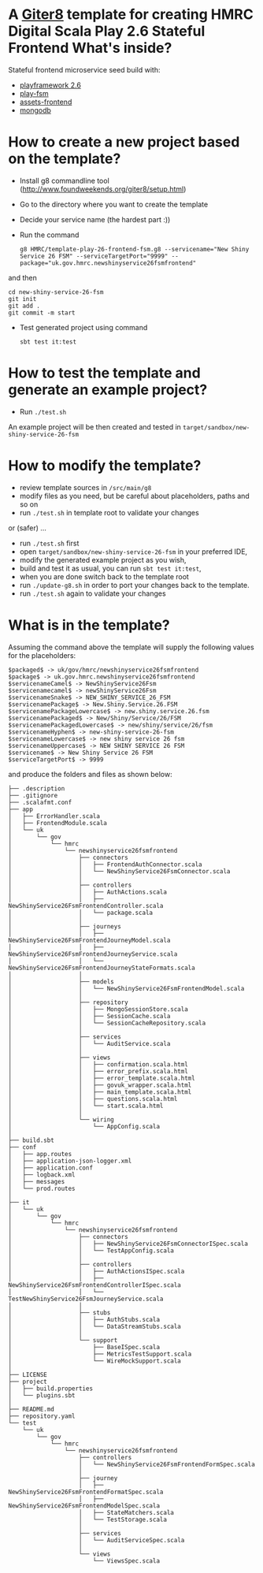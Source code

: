 A [Giter8](http://www.foundweekends.org/giter8/) template for creating HMRC Digital Scala Play 2.6 Stateful Frontend
What's inside?
==

Stateful frontend microservice seed build with:

* [playframework 2.6](https://www.playframework.com/documentation/2.6.x/Home)
* [play-fsm](https://github.com/hmrc/play-fsm)
* [assets-frontend](http://hmrc.github.io/assets-frontend/)
* [mongodb](https://www.mongodb.com/)



How to create a new project based on the template?
==

* Install g8 commandline tool (http://www.foundweekends.org/giter8/setup.html)
* Go to the directory where you want to create the template
* Decide your service name (the hardest part :))
* Run the command

    `g8 HMRC/template-play-26-frontend-fsm.g8 --servicename="New Shiny Service 26 FSM" --serviceTargetPort="9999" --package="uk.gov.hmrc.newshinyservice26fsmfrontend"`
    
and then
    
    cd new-shiny-service-26-fsm
    git init
	git add .
	git commit -m start
  
* Test generated project using command 

    `sbt test it:test`
    

How to test the template and generate an example project?
==

* Run `./test.sh` 

An example project will be then created and tested in `target/sandbox/new-shiny-service-26-fsm`

How to modify the template?
==

 * review template sources in `/src/main/g8`
 * modify files as you need, but be careful about placeholders, paths and so on
 * run `./test.sh` in template root to validate your changes
 
or (safer) ...

* run `./test.sh` first
* open `target/sandbox/new-shiny-service-26-fsm` in your preferred IDE, 
* modify the generated example project as you wish, 
* build and test it as usual, you can run `sbt test it:test`,
* when you are done switch back to the template root
* run `./update-g8.sh` in order to port your changes back to the template.
* run `./test.sh` again to validate your changes

What is in the template?
==

Assuming the command above 
the template will supply the following values for the placeholders:

    $packaged$ -> uk/gov/hmrc/newshinyservice26fsmfrontend
	$package$ -> uk.gov.hmrc.newshinyservice26fsmfrontend
	$servicenameCamel$ -> NewShinyService26Fsm
	$servicenamecamel$ -> newShinyService26Fsm
	$servicenameSnake$ -> NEW_SHINY_SERVICE_26_FSM
	$servicenamePackage$ -> New.Shiny.Service.26.FSM
	$servicenamePackageLowercase$ -> new.shiny.service.26.fsm
	$servicenamePackaged$ -> New/Shiny/Service/26/FSM
	$servicenamePackagedLowercase$ -> new/shiny/service/26/fsm
	$servicenameHyphen$ -> new-shiny-service-26-fsm
	$servicenameLowercase$ -> new shiny service 26 fsm
	$servicenameUppercase$ -> NEW SHINY SERVICE 26 FSM
	$servicename$ -> New Shiny Service 26 FSM
	$serviceTargetPort$ -> 9999

and produce the folders and files as shown below:

    ├── .description
	├── .gitignore
	├── .scalafmt.conf
	├── app
	│   ├── ErrorHandler.scala
	│   ├── FrontendModule.scala
	│   └── uk
	│       └── gov
	│           └── hmrc
	│               └── newshinyservice26fsmfrontend
	│                   ├── connectors
	│                   │   ├── FrontendAuthConnector.scala
	│                   │   └── NewShinyService26FsmConnector.scala
	│                   │
	│                   ├── controllers
	│                   │   ├── AuthActions.scala
	│                   │   ├── NewShinyService26FsmFrontendController.scala
	│                   │   └── package.scala
	│                   │
	│                   ├── journeys
	│                   │   ├── NewShinyService26FsmFrontendJourneyModel.scala
	│                   │   ├── NewShinyService26FsmFrontendJourneyService.scala
	│                   │   └── NewShinyService26FsmFrontendJourneyStateFormats.scala
	│                   │
	│                   ├── models
	│                   │   └── NewShinyService26FsmFrontendModel.scala
	│                   │
	│                   ├── repository
	│                   │   ├── MongoSessionStore.scala
	│                   │   ├── SessionCache.scala
	│                   │   └── SessionCacheRepository.scala
	│                   │
	│                   ├── services
	│                   │   └── AuditService.scala
	│                   │
	│                   ├── views
	│                   │   ├── confirmation.scala.html
	│                   │   ├── error_prefix.scala.html
	│                   │   ├── error_template.scala.html
	│                   │   ├── govuk_wrapper.scala.html
	│                   │   ├── main_template.scala.html
	│                   │   ├── questions.scala.html
	│                   │   └── start.scala.html
	│                   │
	│                   └── wiring
	│                       └── AppConfig.scala
	│
	├── build.sbt
	├── conf
	│   ├── app.routes
	│   ├── application-json-logger.xml
	│   ├── application.conf
	│   ├── logback.xml
	│   ├── messages
	│   └── prod.routes
	│
	├── it
	│   └── uk
	│       └── gov
	│           └── hmrc
	│               └── newshinyservice26fsmfrontend
	│                   ├── connectors
	│                   │   ├── NewShinyService26FsmConnectorISpec.scala
	│                   │   └── TestAppConfig.scala
	│                   │
	│                   ├── controllers
	│                   │   ├── AuthActionsISpec.scala
	│                   │   ├── NewShinyService26FsmFrontendControllerISpec.scala
	│                   │   └── TestNewShinyService26FsmJourneyService.scala
	│                   │
	│                   ├── stubs
	│                   │   ├── AuthStubs.scala
	│                   │   └── DataStreamStubs.scala
	│                   │
	│                   └── support
	│                       ├── BaseISpec.scala
	│                       ├── MetricsTestSupport.scala
	│                       └── WireMockSupport.scala
	│
	├── LICENSE
	├── project
	│   ├── build.properties
	│   └── plugins.sbt
	│
	├── README.md
	├── repository.yaml
	└── test
	    └── uk
	        └── gov
	            └── hmrc
	                └── newshinyservice26fsmfrontend
	                    ├── controllers
	                    │   └── NewShinyService26FsmFrontendFormSpec.scala
	                    │
	                    ├── journey
	                    │   ├── NewShinyService26FsmFrontendFormatSpec.scala
	                    │   ├── NewShinyService26FsmFrontendModelSpec.scala
	                    │   ├── StateMatchers.scala
	                    │   └── TestStorage.scala
	                    │
	                    ├── services
	                    │   └── AuditServiceSpec.scala
	                    │
	                    └── views
	                        └── ViewsSpec.scala